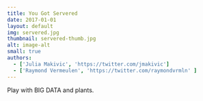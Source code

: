 ```yaml
---
title: You Got Servered
date: 2017-01-01
layout: default
img: servered.jpg
thumbnail: servered-thumb.jpg
alt: image-alt
small: true
authors:
  - ['Julia Makivic', 'https://twitter.com/jmakivic']
  - ['Raymond Vermeulen', 'https://twitter.com/raymondvrmln' ]
---
```



Play with BIG DATA and plants.
